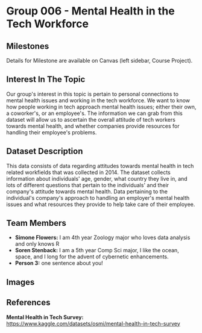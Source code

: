 # Group 006 - Mental Health in the Tech Workforce

## Milestones

Details for Milestone are available on Canvas (left sidebar, Course Project).

## Interest In The Topic

Our group's interest in this topic is pertain to personal connections to mental health issues and working in the tech workforce. We want to know how people working in tech approach mental health issues; either their own, a coworker's, or an employee's. The information we can grab from this dataset will allow us to ascertain the overall attitude of tech workers towards mental health, and whether companies provide resources for handling their employee's problems.

## Dataset Description

This data consists of data regarding attitudes towards mental health in tech related workfields that was collected in 2014. The dataset collects information about individuals' age, gender, what country they live in, and lots of different questions that pertain to the individuals' and their company's attitude towards mental health. Data pertaining to the individual's company's approach to handling an employer's mental health issues and what resources they provide to help take care of their employee. 

## Team Members

- **Simone Flowers:** I am 4th year Zoology major who loves data analysis and only knows R
- **Soren Stenback:** I am a 5th year Comp Sci major, I like the ocean, space, and I long for the advent of cybernetic enhancements.
- **Person 3:** one sentence about you!

## Images

## References

**Mental Health in Tech Survey:** https://www.kaggle.com/datasets/osmi/mental-health-in-tech-survey
